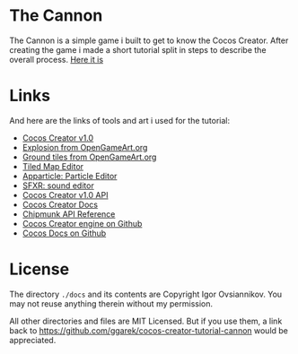 # The Cannon

The Cannon is a simple game i built to get to know the Cocos Creator.
After creating the game i made a short tutorial split in steps to describe the overall process. [Here it is](./docs/introduction.md)

# Links
And here are the links of tools and art i used for the tutorial:

- [Cocos Creator v1.0](http://blog.cocos2d-x.org/2016/03/cocos-creator-1-0-is-here/)
- [Explosion from OpenGameArt.org](http://opengameart.org/content/explosion-animations)
- [Ground tiles from OpenGameArt.org](http://opengameart.org/content/open-gunner-expansion-pack-1)
- [Tiled Map Editor](http://www.mapeditor.org/)
- [Apparticle: Particle Editor](http://apparticle.pjer.ca/)
- [SFXR: sound editor](http://www.drpetter.se/project_sfxr.html)
- [Cocos Creator v1.0 API](http://cocos2d-x.org/docs/api-ref/creator/v1.0/classes/EaseRateAction.html)
- [Cocos Creator Docs](http://www.cocos2d-x.org/docs/editors_and_tools/creator/index.html)
- [Chipmunk API Reference](https://chipmunk-physics.net/release/ChipmunkLatest-API-Reference/)
- [Cocos Creator engine on Github](https://github.com/cocos-creator/engine)
- [Cocos Docs on Github](https://github.com/chukong/cocos-docs/pulse)

# License
The directory `./docs` and its contents are Copyright Igor Ovsiannikov. You may not reuse anything therein without my permission.

All other directories and files are MIT Licensed. But if you use them, a link back to https://github.com/ggarek/cocos-creator-tutorial-cannon would be appreciated.
